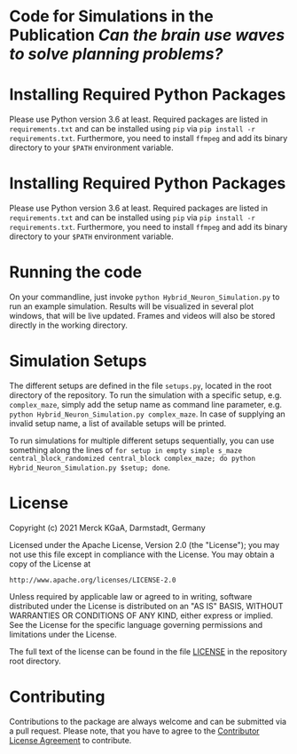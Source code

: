 Code for Simulations in the Publication _Can the brain use waves to solve planning problems?_
=============================================================================================

# Installing Required Python Packages
Please use Python version 3.6 at least.
Required packages are listed in `requirements.txt` and can be installed using `pip` via `pip install -r requirements.txt`.
Furthermore, you need to install `ffmpeg` and add its binary directory to your `$PATH` environment variable.


# Installing Required Python Packages
Please use Python version 3.6 at least.
Required packages are listed in `requirements.txt` and can be installed using `pip` via `pip install -r requirements.txt`.
Furthermore, you need to install `ffmpeg` and add its binary directory to your `$PATH` environment variable.

# Running the code
On your commandline, just invoke `python Hybrid_Neuron_Simulation.py` to run an example simulation.
Results will be visualized in several plot windows, that will be live updated.
Frames and videos will also be stored directly in the working directory.

# Simulation Setups
The different setups are defined in the file `setups.py`, located in the root directory of the repository.
To run the simulation with a specific setup, e.g. `complex_maze`, simply add the setup name as command line parameter, e.g. `python Hybrid_Neuron_Simulation.py complex_maze`.
In case of supplying an invalid setup name, a list of available setups will be printed.

To run simulations for multiple different setups sequentially, you can use something along the lines of `for setup in empty simple s_maze central_block_randomized central_block complex_maze; do python Hybrid_Neuron_Simulation.py $setup; done`.

# License
Copyright (c) 2021 Merck KGaA, Darmstadt, Germany

Licensed under the Apache License, Version 2.0 (the "License");
you may not use this file except in compliance with the License.
You may obtain a copy of the License at

    http://www.apache.org/licenses/LICENSE-2.0

Unless required by applicable law or agreed to in writing, software
distributed under the License is distributed on an "AS IS" BASIS,
WITHOUT WARRANTIES OR CONDITIONS OF ANY KIND, either express or implied.
See the License for the specific language governing permissions and
limitations under the License.

The full text of the license can be found in the file [LICENSE](LICENSE) in the repository root directory.

# Contributing
Contributions to the package are always welcome and can be submitted via a pull request.
Please note, that you have to agree to the [Contributor License Agreement](CONTRIBUTING.md) to contribute.

